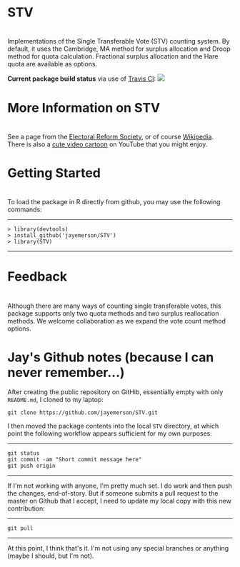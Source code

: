 # STV
#
Implementations of the Single Transferable Vote (STV) counting 
system. By default, it uses the Cambridge, MA method for surplus allocation
and Droop method for quota calculation.  Fractional surplus allocation
and the Hare quota are available as options.

<b>Current package build status</b> via use of
[Travis CI](https://travis-ci.org/jayemerson/STV):
<a href="https://travis-ci.org/jayemerson/STV"><img src="https://travis-ci.org/jayemerson/STV.svg?branch=master"></a>

# More Information on STV
#
See a page from the <a href="https://www.electoral-reform.org.uk/voting-systems/types-of-voting-system/single-transferable-vote/">Electoral Reform Society</a>, or
of course <a href="https://en.wikipedia.org/wiki/Single_transferable_vote">Wikipedia</a>.
There is also a <a href="https://www.youtube.com/watch?v=l8XOZJkozfI">cute video
cartoon</a> on YouTube that you might enjoy.

# Getting Started
#
To load the package in R directly from github, you may use the following commands:

---
    > library(devtools)
    > install_github('jayemerson/STV')
    > library(STV)
---

# Feedback
#
Although there are many ways of counting single transferable votes, this package supports only two quota methods and two surplus reallocation methods. We welcome collaboration as we expand the vote count method options.

# Jay's Github notes (because I can never remember...)

After creating the public repository on GitHib, essentially empty
with only `README.md`, I cloned to my laptop:

    git clone https://github.com/jayemerson/STV.git
    
I then moved the package contents into the local `STV` directory,
at which point the following workflow appears sufficient for my own
purposes:

---
    git status
    git commit -am "Short commit message here"
    git push origin
---

If I'm not working with anyone, I'm pretty much set.  I do work and then
push the changes, end-of-story.  But if someone submits a pull request
to the master on Github that I accept, I need to update my local copy
with this new contribution:

---
    git pull
---

At this point, I think that's it.  I'm not using any special branches
or anything (maybe I should, but I'm not).
